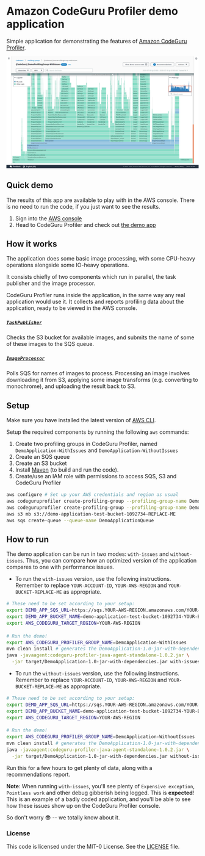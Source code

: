 # Amazon CodeGuru Profiler demo application

Simple application for demonstrating the features of [Amazon CodeGuru Profiler](https://aws.amazon.com/codeguru/).

![CodeGuru Profiler Console Screenshot](CodeGuruProfilerScreenshot.png)

## Quick demo

The results of this app are available to play with in the AWS console.
There is no need to run the code, if you just want to see the results.

1. Sign into the [AWS console](https://console.aws.amazon.com)
2. Head to CodeGuru Profiler and check out [the demo app](https://console.aws.amazon.com/codeguru/profiler/profile?profileName=%7BCodeGuru%7D%20DemoProfilingGroup-WithIssues)

## How it works

The application does some basic image processing, with some CPU-heavy
operations alongside some IO-heavy operations.

It consists chiefly of two components which run in parallel, the task publisher
and the image processor.

CodeGuru Profiler runs inside the application, in the same way any real application
would use it. It collects and reports profiling data about the application, ready to
be viewed in the AWS console.

##### [`TaskPublisher`](src/main/java/com/company/demoapplication/TaskPublisher.java)

Checks the S3 bucket for available images, and submits the name of some of these images
to the SQS queue.

##### [`ImageProcessor`](src/main/java/com/company/demoapplication/ImageProcessor.java)

Polls SQS for names of images to process. Processing an image involves downloading
it from S3, applying some image transforms (e.g. converting to monochrome), and
uploading the result back to S3.

## Setup

Make sure you have installed the latest version of [AWS CLI](https://docs.aws.amazon.com/cli/latest/userguide/cli-chap-welcome.html).

Setup the required components by running the following ```aws``` commands:

1. Create two profiling groups in CodeGuru Profiler, named `DemoApplication-WithIssues` and `DemoApplication-WithoutIssues`
2. Create an SQS queue
3. Create an S3 bucket
4. Install [Maven](https://maven.apache.org/) (to build and run the code).
5. Create/use an IAM role with permissions to access SQS, S3 and CodeGuru Profiler

```bash
aws configure # Set up your AWS credentials and region as usual
aws codeguruprofiler create-profiling-group --profiling-group-name DemoApplication-WithIssues
aws codeguruprofiler create-profiling-group --profiling-group-name DemoApplication-WithoutIssues
aws s3 mb s3://demo-application-test-bucket-1092734-REPLACE-ME
aws sqs create-queue --queue-name DemoApplicationQueue
```

## How to run

The demo application can be run in two modes: `with-issues` and `without-issues`. Thus, you can compare how an
optimized version of the application compares to one with performance issues.

* To run the `with-issues` version, use the following instructions. Remember to replace `YOUR-ACCOUNT-ID`, `YOUR-AWS-REGION` and `YOUR-BUCKET-REPLACE-ME` as appropriate.

```bash
# These need to be set according to your setup:
export DEMO_APP_SQS_URL=https://sqs.YOUR-AWS-REGION.amazonaws.com/YOUR-ACCOUNT-ID/DemoApplicationQueue
export DEMO_APP_BUCKET_NAME=demo-application-test-bucket-1092734-YOUR-BUCKET-REPLACE-ME
export AWS_CODEGURU_TARGET_REGION=YOUR-AWS-REGION

# Run the demo!
export AWS_CODEGURU_PROFILER_GROUP_NAME=DemoApplication-WithIssues
mvn clean install # generates the DemoApplication-1.0-jar-with-dependencies.jar
java -javaagent:codeguru-profiler-java-agent-standalone-1.0.2.jar \
  -jar target/DemoApplication-1.0-jar-with-dependencies.jar with-issues
```

* To run the `without-issues` version, use the following instructions. Remember to replace `YOUR-ACCOUNT-ID`, `YOUR-AWS-REGION` and `YOUR-BUCKET-REPLACE-ME` as appropriate.

```bash
# These need to be set according to your setup:
export DEMO_APP_SQS_URL=https://sqs.YOUR-AWS-REGION.amazonaws.com/YOUR-ACCOUNT-ID/DemoApplicationQueue
export DEMO_APP_BUCKET_NAME=demo-application-test-bucket-1092734-YOUR-BUCKET-REPLACE-ME
export AWS_CODEGURU_TARGET_REGION=YOUR-AWS-REGION

# Run the demo!
export AWS_CODEGURU_PROFILER_GROUP_NAME=DemoApplication-WithoutIssues
mvn clean install # generates the DemoApplication-1.0-jar-with-dependencies.jar
java -javaagent:codeguru-profiler-java-agent-standalone-1.0.2.jar \
  -jar target/DemoApplication-1.0-jar-with-dependencies.jar without-issues
```

Run this for a few hours to get plenty of data, along with a recommendations report.

**Note**: When running `with-issues`, you'll see plenty of `Expensive exception`, `Pointless work` and other debug
gibberish being logged. This is **expected**! This is an example of a badly coded application, and you'll be able to see
how these issues show up on the CodeGuru Profiler console.

So don't worry 😎 -- we totally know about it.

### License

This code is licensed under the MIT-0 License. See the [LICENSE](LICENSE) file.
